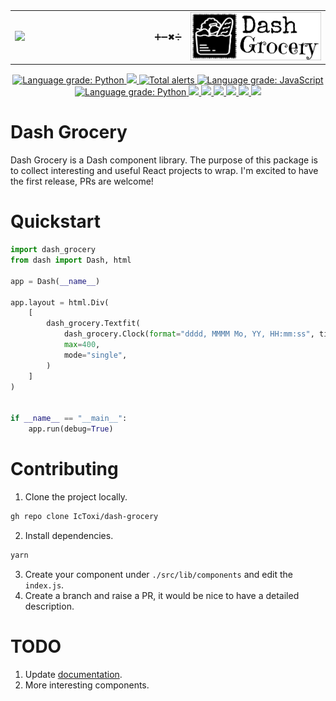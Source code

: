 





<table style="margin: auto; table-layout: fixed;">
  <tr>
    <td width="45%">
      <a href="https://dash.plotly.com/">
        <img src="https://cdn.rawgit.com/plotly/dash-docs/b1178b4e/images/dash-logo-stripe.svg?sanitize=true">
      </a>
    </td>
    <td align="center">
      <span>➕➖✖➗</span>
    </td>
    <td width="45%">
      <a href="https://github.com/IcToxi/dash-grocery">
        <img src='https://raw.githubusercontent.com/IcToxi/dash-grocery/main/logo.png' />
      </a>
    </td>
  </tr>
</table>

<p align="center">
	<a href="https://pypi.org/project/dash-grocery/">
		<img alt="Language grade: Python" src="https://img.shields.io/pypi/v/dash-grocery" />
	</a>
	<a href="https://pepy.tech/project/dash-grocery/">
		<img src="https://pepy.tech/badge/dash-grocery" />
	</a>  
	<a href="https://lgtm.com/projects/g/IcToxi/dash-grocery/alerts/">
		<img alt="Total alerts" src="https://img.shields.io/lgtm/alerts/g/IcToxi/dash-grocery.svg?logo=lgtm&logoWidth=18" />
	</a>
	<a href="https://lgtm.com/projects/g/IcToxi/dash-grocery/context:javascript">
		<img alt="Language grade: JavaScript" src="https://img.shields.io/lgtm/grade/javascript/g/IcToxi/dash-grocery.svg?logo=lgtm&logoWidth=18" />
	</a>
	<a href="https://lgtm.com/projects/g/IcToxi/dash-grocery/context:python">
		<img alt="Language grade: Python" src="https://img.shields.io/lgtm/grade/python/g/IcToxi/dash-grocery.svg?logo=lgtm&logoWidth=18" />
	</a>
	<a href="https://github.com/IcToxi/dash-grocery/actions/workflows/codeql-analysis.yml">
		<img src="https://github.com/IcToxi/dash-grocery/actions/workflows/codeql-analysis.yml/badge.svg" />
	</a>
	<a href="https://github.com/IcToxi/dash-grocery/">
		<img src="https://img.shields.io/snyk/vulnerabilities/github/IcToxi/dash-grocery" />
	</a>
	<a href="https://github.com/IcToxi/dash-grocery/actions/workflows/CI.yml">
		<img src="https://github.com/IcToxi/dash-grocery/actions/workflows/CI.yml/badge.svg" />
	</a>
	<a href="https://app.codecov.io/gh/IcToxi/dash-grocery">
		<img src="https://img.shields.io/codecov/c/github/IcToxi/dash-grocery?logo=codecov" />
	</a>	
	<a href="https://github.com/IcToxi/dash-grocery/blob/main/LICENSE">
		<img src="https://img.shields.io/github/license/IcToxi/dash-grocery" />
	</a>
	<a href="https://github.com/IcToxi/dash-grocery/pulls">
		<img src="https://img.shields.io/badge/PRs-welcome-seagreen" />
	</a>
</p>

# Dash Grocery

Dash Grocery is a Dash component library. The purpose of this package is to collect interesting and useful React projects to wrap. I'm excited to have the first release, PRs are welcome!

# Quickstart

```python
import dash_grocery
from dash import Dash, html

app = Dash(__name__)

app.layout = html.Div(
    [
        dash_grocery.Textfit(
            dash_grocery.Clock(format="dddd, MMMM Mo, YY, HH:mm:ss", ticking=True),
            max=400,
            mode="single",
        )
    ]
)


if __name__ == "__main__":
    app.run(debug=True)
```

# Contributing
1. Clone the project locally.
```bash
gh repo clone IcToxi/dash-grocery
```
2. Install dependencies.
```bash
yarn
```
3. Create your component under `./src/lib/components` and edit the `index.js`.
4. Create a branch and raise a PR, it would be nice to have a detailed description.
   
# TODO
1. Update [documentation](https://dash-grocery.gitbook.io/docs/).
2. More interesting components.
